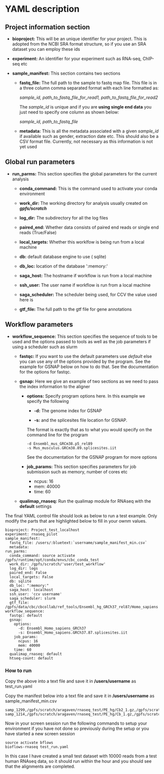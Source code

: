 # YAML description

## Project information section

-   **bioproject:** This will be an unique identifier for your project.
    This is adopted from the NCBI SRA format structure, so if you use an
    SRA dataset you can employ these ids

-   **experiment:** An identifier for your experiment such as RNA-seq,
    ChIP-seq etc

-   **sample\_manifest:** This section contains two sections
    -   **fastq\_file:** The full path to the sample to fastq map file.
        This file is in a three column comma separated format with each line formatted as:
        
        *sample\_id, path\_to\_fastq\_file\_for\_read1, path\_to\_fastq\_file\_for\_read2*
        
        The *sample\_id* is unique and if you are **using single end data** you just need
        to specify one column as shown below:
        
        *sample\_id, path\_to\_fastq\_file*
    
    -   **metadata:** This is all the metadata associated with a given
        *sample\_id* if available such as gender, extraction date etc. This
        should also be a CSV format file. Currently, not necessary as this
        information is not yet used

## Global run parameters
-   **run\_parms:** This section specifies the global parameters for the
    current analysis
    -   **conda\_command:** This is the command used to activate your conda
        environment
    
    -   **work\_dir:** The working directory for analysis usually created on  ***gpfs/scratch***
    
    -   **log\_dir:** The subdirectory for all the log files
    
    -   **paired\_end:** Whether data consists of paired end reads or single end
        reads (True/False)
    
    -   **local\_targets:** Whether this worklfow is being run from a local
        machine
    
    -   **db:** default database engine to use ( sqlite)
    
    -   **db\_loc:** location of the database ':memory:'
    
    -   **saga\_host:** The hostname if workflow is run from a local machine
    
    -   **ssh\_user:** The user name if workflow is run from a local machine
    
    -   **saga\_scheduler:** The scheduler being used, for CCV the value
        used here is
    
    -   **gtf\_file:** The full path to the gtf file for gene annotations

## Workflow parameters
-   **workflow\_sequence:** This section specifies the sequence of tools to
    be used and the options passed to tools as well as the job parameters
    if using a scheduler such as slurm
    -   **fastqc:** If you want to use the default parameters use *default*
        else you can use any of the options provided by the
        program. See  the example for GSNAP below on how to do
        that. See the documentation for the options for fastqc.
    
    -   **gsnap:** Here we give an example of two sections as we need to
        pass the index information to the aligner
        -   **options:** Specify program options here. In this example we
            specify the following
            
            -   **-d:** The genome index for GSNAP
            
            -   **-s:** and the splicesites file location for GSNAP.
            
            The format is exactly that as to what you would specify on the command line for the program
            
                -d Ensembl_mus_GRCm38.p5_rel89
                -s Mus_musculus.GRCm38.89.splicesites.iit
            
            See the documentation for the GSNAP program for more options
        
        -   **job\_params:** This section specifies parameters for job submission such as memory, number of cores etc
            -   ncpus: 16
            -   mem: 40000
            -   time: 60
    
    -   **qualimap\_rnaseq:** Run the qualimap module for RNAseq with the **default** settings

The final YAML control file should look as below to run a test example. Only modify the parts
that are highlighted below to fill in your ownm values.

    bioproject: Project_test_localhost
    experiment: rnaseq_pilot
    sample_manifest:
      fastq_file: /users/:bluetext:`username/sample_manifest_min.csv`
      metadata:
    run_parms:
      conda_command: source activate /gpfs/runtime/opt/conda/envs/cbc_conda_test
      work_dir: /gpfs/scratch/'user/test_workflow'
      log_dir: logs
      paired_end: False
      local_targets: False
      db: sqlite
      db_loc: ":memory:"
      saga_host: localhost
      ssh_user: 'ccv username'
      saga_scheduler: slurm
      gtf_file: /gpfs/data/cbc/cbcollab/ref_tools/Ensembl_hg_GRCh37_rel87/Homo_sapiens.GRCh37.87.gtf
    workflow_sequence:
      fastqc: default
      gsnap:
        options:
          -d: Ensembl_Homo_sapiens_GRCh37
          -s: Ensembl_Homo_sapiens.GRCh37.87.splicesites.iit
        job_params:
          ncpus: 16
          mem: 40000
    	time: 60
      qualimap_rnaseq: default
      htseq-count: default


<a id="org5e3460a"></a>

### How to run

Copy the above into a text file and save it in **/users/username** as
test\_run.yaml

Copy the manifest below into a text file and save it in
**/users/username** as sample\_manifest\_min.csv

    samp_1299,/gpfs/scratch/aragaven/rnaseq_test/PE_hg/Cb2_1.gz,/gpfs/scratch/aragaven/rnaseq_test/PE_hg/Cb2_2.gz
    samp_1214,/gpfs/scratch/aragaven/rnaseq_test/PE_hg/Cb_1.gz,/gpfs/scratch/aragaven/rnaseq_test/PE_hg/Cb_2.gz

Now in your screen session run the following commands to setup your
environment if you have not done so previously during the setup or you
have started a new screen session

    source activate bflows
    bioflows-rnaseq test_run.yaml

In this case I have created a small test dataset with 10000 reads from a
test human RNAseq data, so it should run within the hour and you should
see that the alignments are completed.
